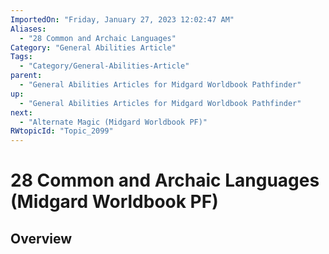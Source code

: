 ```yaml
---
ImportedOn: "Friday, January 27, 2023 12:02:47 AM"
Aliases:
  - "28 Common and Archaic Languages"
Category: "General Abilities Article"
Tags:
  - "Category/General-Abilities-Article"
parent:
  - "General Abilities Articles for Midgard Worldbook Pathfinder"
up:
  - "General Abilities Articles for Midgard Worldbook Pathfinder"
next:
  - "Alternate Magic (Midgard Worldbook PF)"
RWtopicId: "Topic_2099"
---
```

# 28 Common and Archaic Languages (Midgard Worldbook PF)
## Overview
